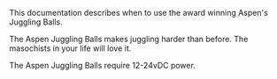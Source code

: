 This documentation describes when to use the award winning Aspen's Juggling Balls.

The Aspen Juggling Balls makes juggling harder than before. The masochists in your life will love it.

The Aspen Juggling Balls require 12-24vDC power.

